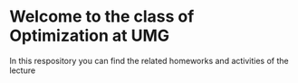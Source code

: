 # Welcome to the class of Optimization at UMG
In this respository you can find the related homeworks and activities of the lecture
